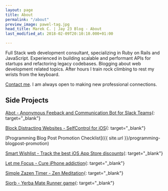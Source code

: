 ```yaml
---
layout: page
title: About
permalink: "/about"
preview_image: pawel-tag.jpg
head_title: Marek C. | Jay 23 Blog - About
last_modified_at: 2018-02-09T20:10:10.000+01:00

---
```

Full Stack web development consultant, specializing in Ruby on Rails and JavaScript. Experienced in building scalable and performant APIs for startups and refactoring legacy codebases. Blogging about web development related topics. After hours I train rock climbing to rest my wrists from the keyboard.

<p><a class='link' href="/contact">Contact me</a>. I am always open to making new professional connections.</p>

## Side Projects

[Abot - Anonymous Feeback and Communication Bot for Slack Teams](https://abot.apki.io){: target="_blank"}

[Block Distracting Websites - SelfControl for iOS](https://selfcontrol.apki.io){: target="_blank"}

[Programming Blog Post Promotion Checklist]({{ site.url }}/programming-blogpost-promotion)

[Smart Wishlist - Track the best iOS App Store discounts](https://wishlist.apki.io){: target="_blank"}

[Let me Focus - Cure iPhone addiction](https://focus.apki.io){: target="_blank"}

[Simple Zazen Timer - Zen Meditation](https://zazen.apki.io){: target="_blank"}

[Siorb - Yerba Mate Runner game](http://siorb.dobreziele.pl){: target="_blank"}